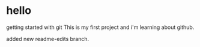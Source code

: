 # hello
getting started with git
This is my first project and i'm learning about github.

added new readme-edits branch.

